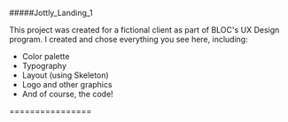 #####Jottly_Landing_1

This project was created for a fictional client as part of BLOC's UX Design program. 
I created and chose everything you see here, including:
  *  Color palette
  *  Typography
  *  Layout (using Skeleton)
  *  Logo and other graphics
  *  And of course, the code!

================
